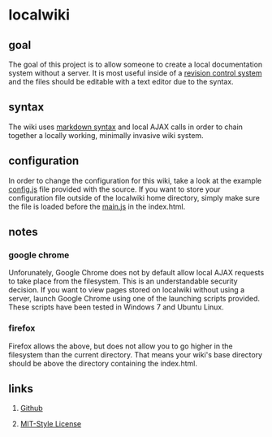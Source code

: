 # localwiki #

## goal ##
The goal of this project is to allow someone to create a local documentation system without a server.  It is most useful inside of a [revision control system](http://en.wikipedia.org/wiki/Revision_control) and the files should be editable with a text editor due to the syntax.

## syntax ##
The wiki uses [markdown syntax](http://daringfireball.net/projects/markdown/syntax) and local AJAX calls in order to chain together a locally working, minimally invasive wiki system.

## configuration ##
In order to change the configuration for this wiki, take a look at the example <a class="do-not-override" href="config.js">config.js</a> file provided with the source.  If you want to store your configuration file outside of the localwiki home directory, simply make sure the file is loaded before the <a class="do-not-override" href="script/main.js">main.js</a> in the index.html.

## notes ##
### google chrome ###
Unforunately, Google Chrome does not by default allow local AJAX requests to take place from the filesystem.  This is an understandable security decision.  If you want to view pages stored on localwiki without using a server, launch Google Chrome using one of the launching scripts provided.  These scripts have been tested in Windows 7 and Ubuntu Linux.

### firefox ###
Firefox allows the above, but does not allow you to go higher in the filesystem than the current directory.  That means your wiki's base directory should be above the directory containing the index.html.

## links ##
1) [Github](https://github.com/mrdanpsmith/localwiki)

2) [MIT-Style License](LICENSE)
